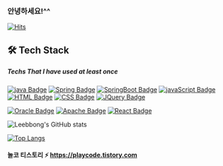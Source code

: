 ### 안녕하세요!^^
[![Hits](https://hits.seeyoufarm.com/api/count/incr/badge.svg?url=https%3A%2F%2Fgithub.com%2Fsblee1031&count_bg=%2379C83D&title_bg=%23555555&icon=hellofresh.svg&icon_color=%23E7E7E7&title=hits&edge_flat=false)](https://playcode.tistory.com)

## :hammer_and_wrench: Tech Stack 
##### Techs That I have used at least once
[![java Badge](https://img.shields.io/badge/JAVA-CD5C5C?style=flat&logo=Java&logoColor=white)]() [![Spring Badge](https://img.shields.io/badge/Spring-990EE90?style=flat&logo=Spring&logoColor=white)]() [![SpringBoot Badge](https://img.shields.io/badge/Spring_Boot-7CFC00?style=flat&logo=SpringBoot&logoColor=white)]() [![javaScript Badge](https://img.shields.io/badge/JavaScript-F7DF1E?style=flat&logo=JavaScript&logoColor=white)]() [![HTML Badge](https://img.shields.io/badge/HTML-FFBF00?style=flat&logo=HTML5&logoColor=white)]() [![CSS Badge](https://img.shields.io/badge/CSS3-9FE2BF?style=flat&logo=CSS3&logoColor=white)]()  [![JQuery Badge](https://img.shields.io/badge/JQuery-D3D3D3?style=flat&logo=JQuery&logoColor=white)]()

[![Oracle Badge](https://img.shields.io/badge/Oracle-FF0000?style=flat&logo=Oracle&logoColor=white)]() [![Apache Badge](https://img.shields.io/badge/Apache_Tomcat-F0E68C?style=flat&logo=ApacheTomcat&logoColor=white)]() [![React Badge](https://img.shields.io/badge/React-9FE2BF?style=flat&logo=React&logoColor=blue)]() 
<!--
**sblee1031/sblee1031** is a ✨ _special_ ✨ repository because its `README.md` (this file) appears on your GitHub profile.

Here are some ideas to get you started:

- 🔭 I’m currently working on ...
- 🌱 I’m currently learning ...
- 👯 I’m looking to collaborate on ...
- 🤔 I’m looking for help with ...
- 💬 Ask me about ...
- 📫 How to reach me: ...
- 😄 Pronouns: ...
- ⚡ Fun fact: ...
-->


![Leebbong's GitHub stats](https://github-readme-stats.vercel.app/api?username=sblee1031&show_icons=true&theme=highcontrast)

[![Top Langs](https://github-readme-stats.vercel.app/api/top-langs/?username=sblee1031&layout=compact)](https://github.com/sblee1031)


#### 놀코 티스토리 ⚡  https://playcode.tistory.com


